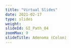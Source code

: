 ```yaml
---
title: "Virtual Slides"
date: 2021-02-17
type: slides
weight:
slideId: GI_Path_04
zoomMax: 9
slideTitle: Adenoma (Colon)
---
```

